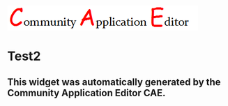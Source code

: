 ![CAE](https://github.com/CAE-Community-Application-Editor/application-45/blob/gh-pages/frontendComponent-47/img/logo.png)  

Test2
===================


This widget was automatically generated by the Community Application Editor CAE.  
---------------
